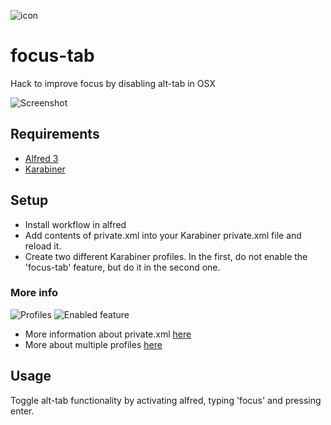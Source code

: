 ![icon](https://dl.dropboxusercontent.com/u/8178/focus-icon.png)
# focus-tab

Hack to improve focus by disabling alt-tab in OSX

![Screenshot](https://dl.dropboxusercontent.com/u/8178/focus.gif)

## Requirements

* [Alfred 3](http://www.alfredapp.com/)
* [Karabiner](https://pqrs.org/macosx/keyremap4macbook/)


## Setup

* Install workflow in alfred
* Add contents of private.xml into your Karabiner private.xml file and reload it. 
* Create two different Karabiner profiles. In the first, do not enable the 'focus-tab' feature, but do it in the second one.

### More info

![Profiles](https://dl.dropboxusercontent.com/spa/6f6p31rqk1cfe43/4kaqk_3x.png)
![Enabled feature](https://dl.dropboxusercontent.com/spa/6f6p31rqk1cfe43/kzqb96nw.png)

* More information about private.xml [here](https://pqrs.org/macosx/keyremap4macbook/xml.html.en)
* More about multiple profiles [here](https://pqrs.org/osx/karabiner/document.html.en#profiles)

## Usage

Toggle alt-tab functionality by activating alfred, typing 'focus' and pressing enter.
